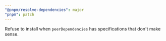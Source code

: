 ```yaml
---
"@pnpm/resolve-dependencies": major
"pnpm": patch
---
```


Refuse to install when `peerDependencies` has specifications that don't make sense.
